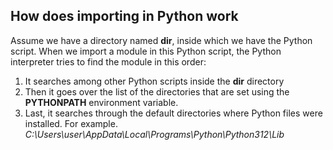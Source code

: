 ## How does importing in Python work

Assume we have a directory named **dir**, inside which we have the Python script. When we import a module in this Python script, the Python interpreter tries to find the module in this order:

1. It searches among other Python scripts inside the **dir** directory
2. Then it goes over the list of the directories that are set using the **PYTHONPATH** environment variable.
3. Last, it searches through the default directories where Python files were installed. For example. *C:\\Users\\user\\AppData\\Local\\Programs\\Python\\Python312\\Lib*
